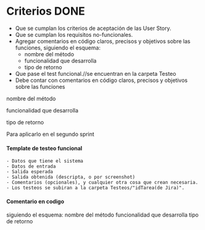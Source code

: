 # Criterios DONE
- Que se cumplan los criterios de aceptación de las User Story.
- Que se cumplan los requisitos no-funcionales.
- Agregar comentarios en código claros, precisos y objetivos sobre las funciones, siguiendo el esquema:
    - nombre del método
    - funcionalidad que desarrolla
    - tipo de retorno
- Que pase el test funcional.//se encuentran en la carpeta Testeo
- Debe contar con comentarios en código claros, precisos y objetivos sobre las funciones

nombre del método

funcionalidad que desarrolla

tipo de retorno

Para aplicarlo en el segundo sprint
#### Template de testeo funcional

    - Datos que tiene el sistema
    - Datos de entrada
    - Salida esperada
    - Salida obtenida (descripta, o por screenshot)
    - Comentarios (opcionales), y cualquier otra cosa que crean necesaria.
    - Los testeos se subiran a la carpeta Testeos/"idTarea(de Jira)".
#### Comentario en codigo
siguiendo el esquema:
nombre del método
funcionalidad que desarrolla
tipo de retorno
